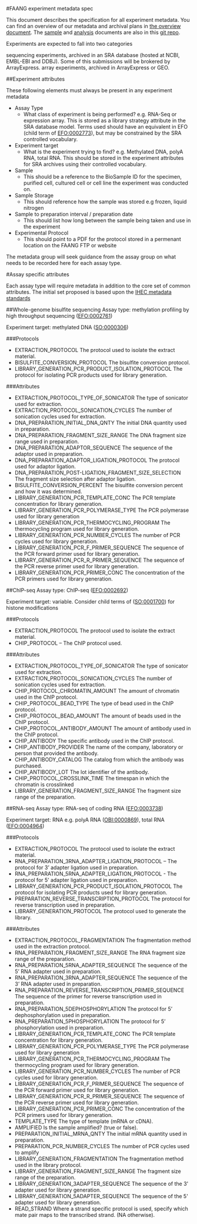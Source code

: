 #FAANG experiment metadata spec

This document describes the specification for all experiment metadata. You can find an overview of our metadata and archival plans in [the overview document](faang_metadata_overview.md). The [sample](faang_sample_metadata.md) and [analysis](faang_analysis_metadata.md) documents are also in this [git repo](https://github.com/FAANG/faang-metadata).

Experiments are expected to fall into two categories 

sequencing experiments, archived in an SRA database (hosted at NCBI, EMBL-EBI and DDBJ). Some of this submissions will be brokered by ArrayExpress.
array experiments, archived in ArrayExpress or GEO. 

##Experiment attributes

These following elements must always be present in any experiment metadata

* Assay Type
	* What class of experiment is being performed? e.g. RNA-Seq or expression array. This is stored as a library strategy attribute in the SRA database model. Terms used should have an equivalent in EFO (child term of [EFO:0002773](http://www.ebi.ac.uk/ontology-lookup/browse.do?ontName=EFO&termId=EFO%3A0002773&termName=assay%20by%20instrument)), but may be constrained by the SRA controlled vocabulary.
* Experiment target
	* What is the experiment trying to find? e.g. Methylated DNA, polyA RNA, total RNA. This should be stored in the experiment attributes for SRA archives using their controlled vocabulary.
* Sample
	* This should be a reference to the BioSample ID for the specimen, purified cell, cultured cell or cell line the experiment was conducted on.
* Sample Storage
	* This should reference how the sample was stored e.g frozen, liquid nitrogen
* Sample to preparation interval / preparation date 
	* This should list how long between the sample being taken and use in the experiment
* Experimental Protocol
	* This should point to a PDF for the protocol stored in a permenant location on the FAANG FTP or website


The metadata group will seek guidance from the assay group on what needs to be recorded here for each assay type.

#Assay specific attributes

Each assay type will require metadata in addition to the core set of common attributes. The initial set proposed is based upon the [IHEC metadata standards](http://ihec-epigenomes.org/research/reference-epigenome-standards/)

##Whole-genome bisulfite sequencing
Assay type: methylation profiling by high throughput sequencing ([EFO:0002761](http://www.ebi.ac.uk/efo/EFO_0002761))

Experiment target: methylated DNA ([SO:0000306](http://www.sequenceontology.org/browser/current_svn/term/SO:0000306))

###Protocols
- EXTRACTION_PROTOCOL The protocol used to isolate the extract material.
- BISULFITE_CONVERSION_PROTOCOL The bisulfite conversion protocol.
- LIBRARY_GENERATION_PCR_PRODUCT_ISOLATION_PROTOCOL The protocol for isolating PCR products used for library generation.

###Attributes

- EXTRACTION_PROTOCOL_TYPE_OF_SONICATOR The type of sonicator used for extraction.
- EXTRACTION_PROTOCOL_SONICATION_CYCLES The number of sonication cycles used for extraction.
- DNA_PREPARATION_INITIAL_DNA_QNTY The initial DNA quantity used in preparation.
- DNA_PREPARATION_FRAGMENT_SIZE_RANGE The DNA fragment size range used in preparation.
- DNA_PREPARATION_ADAPTOR_SEQUENCE The sequence of the adaptor used in preparation.
- DNA_PREPARATION_ADAPTOR_LIGATION_PROTOCOL The protocol used for adaptor ligation.
- DNA_PREPARATION_POST-LIGATION_FRAGMENT_SIZE_SELECTION The fragment size selection after adaptor ligation.
- BISULFITE_CONVERSION_PERCENT The bisulfite conversion percent and how it was determined.
- LIBRARY_GENERATION_PCR_TEMPLATE_CONC The PCR template concentration for library generation.
- LIBRARY_GENERATION_PCR_POLYMERASE_TYPE The PCR polymerase used for library generation
- LIBRARY_GENERATION_PCR_THERMOCYCLING_PROGRAM The thermocycling program used for library generation.
- LIBRARY_GENERATION_PCR_NUMBER_CYCLES The number of PCR cycles used for library generation.
- LIBRARY_GENERATION_PCR_F_PRIMER_SEQUENCE The sequence of the PCR forward primer used for library generation.
- LIBRARY_GENERATION_PCR_R_PRIMER_SEQUENCE The sequence of the PCR reverse primer used for library generation.
- LIBRARY_GENERATION_PCR_PRIMER_CONC The concentration of the PCR primers used for library generation.

##ChIP-seq
Assay type: ChIP-seq ([EFO:0002692](http://www.ebi.ac.uk/efo/EFO_0002692))

Experiment target: variable. Consider child terms of ([SO:0001700](http://www.sequenceontology.org/browser/current_svn/term/SO:0001700)) for histone modifications

###Protocols
- EXTRACTION_PROTOCOL The protocol used to isolate the extract material.
- CHIP_PROTOCOL – The ChIP protocol used.

###Attributes
 
- EXTRACTION_PROTOCOL_TYPE_OF_SONICATOR The type of sonicator used for extraction.
- EXTRACTION_PROTOCOL_SONICATION_CYCLES The number of sonication cycles used for extraction.
- CHIP_PROTOCOL_CHROMATIN_AMOUNT The amount of chromatin used in the ChIP protocol.
- CHIP_PROTOCOL_BEAD_TYPE The type of bead used in the ChIP protocol.
- CHIP_PROTOCOL_BEAD_AMOUNT The amount of beads used in the ChIP protocol.
- CHIP_PROTOCOL_ANTIBODY_AMOUNT The amount of antibody used in the ChIP protocol.
- CHIP_ANTIBODY The specific antibody used in the ChIP protocol.
- CHIP_ANTIBODY_PROVIDER The name of the company, laboratory or person that provided the antibody.
- CHIP_ANTIBODY_CATALOG The catalog from which the antibody was purchased.
- CHIP_ANTIBODY_LOT The lot identifier of the antibody.
- CHIP_PROTOCOL_CROSSLINK_TIME The timespan in which the chromatin is crosslinked
- LIBRARY_GENERATION_FRAGMENT_SIZE_RANGE The fragment size range of the preparation.

##RNA-seq
Assay type: RNA-seq of coding RNA ([EFO:0003738](http://www.ebi.ac.uk/efo/EFO_0003738))

Experiment target: RNA e.g. polyA RNA ([OBI:0000869](http://purl.obolibrary.org/obo/OBI_0000869)), total RNA ([EFO:0004964](http://www.ebi.ac.uk/efo/EFO_0004964))

###Protocols
- EXTRACTION_PROTOCOL The protocol used to isolate the extract material.
- RNA_PREPARATION_3RNA_ADAPTER_LIGATION_PROTOCOL – The protocol for 3’ adapter ligation used in preparation.
- RNA_PREPARATION_5RNA_ADAPTER_LIGATION_PROTOCOL - The protocol for 5’ adapter ligation used in preparation.
- LIBRARY_GENERATION_PCR_PRODUCT_ISOLATION_PROTOCOL The protocol for isolating PCR products used for library generation.
- PREPARATION_REVERSE_TRANSCRIPTION_PROTOCOL The protocol for reverse transcription used in preparation.
- LIBRARY_GENERATION_PROTOCOL The protocol used to generate the library.

###Attributes
- EXTRACTION_PROTOCOL_FRAGMENTATION The fragmentation method used in the extraction protocol.
- RNA_PREPARATION_FRAGMENT_SIZE_RANGE The RNA fragment size range of the preparation.
- RNA_PREPARATION_5RNA_ADAPTER_SEQUENCE The sequence of the 5’ RNA adapter used in preparation.
- RNA_PREPARATION_3RNA_ADAPTER_SEQUENCE The sequence of the 3’ RNA adapter used in preparation.
- RNA_PREPARATION_REVERSE_TRANSCRIPTION_PRIMER_SEQUENCE The sequence of the primer for reverse transcription used in preparation.
- RNA_PREPARATION_5DEPHOSPHORYLATION The protocol for 5’ dephosphorylation used in preparation.
- RNA_PREPARATION_5PHOSPHORYLATION The protocol for 5’ phosphorylation used in preparation.
- LIBRARY_GENERATION_PCR_TEMPLATE_CONC The PCR template concentration for library generation.
- LIBRARY_GENERATION_PCR_POLYMERASE_TYPE The PCR polymerase used for library generation
- LIBRARY_GENERATION_PCR_THERMOCYCLING_PROGRAM The thermocycling program used for library generation.
- LIBRARY_GENERATION_PCR_NUMBER_CYCLES The number of PCR cycles used for library generation.
- LIBRARY_GENERATION_PCR_F_PRIMER_SEQUENCE The sequence of the PCR forward primer used for library generation.
- LIBRARY_GENERATION_PCR_R_PRIMER_SEQUENCE The sequence of the PCR reverse primer used for library generation.
- LIBRARY_GENERATION_PCR_PRIMER_CONC The concentration of the PCR primers used for library generation.
- TEMPLATE_TYPE The type of template (mRNA or cDNA). 
- AMPLIFIED Is the sample amplified? (true or false).
- PREPARATION_INITIAL_MRNA_QNTY The initial mRNA quantity used in preparation.
- PREPARATION_PCR_NUMBER_CYCLES The number of PCR cycles used to amplify
- LIBRARY_GENERATION_FRAGMENTATION The fragmentation method used in the library protocol.
- LIBRARY_GENERATION_FRAGMENT_SIZE_RANGE The fragment size range of the preparation.
- LIBRARY_GENERATION_3ADAPTER_SEQUENCE The sequence of the 3' adapter used for library generation.
- LIBRARY_GENERATION_5ADAPTER_SEQUENCE The sequence of the 5' adapter used for library generation.
- READ_STRAND Where a strand specific protocol is used, specify which mate pair maps to the transcribed strand. (NA otherwise).
